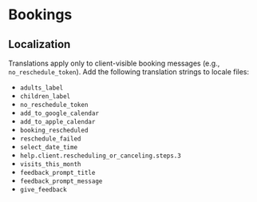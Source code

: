 # Bookings

## Localization

Translations apply only to client-visible booking messages (e.g., `no_reschedule_token`). Add the following translation strings to locale files:

- `adults_label`
- `children_label`
- `no_reschedule_token`
- `add_to_google_calendar`
- `add_to_apple_calendar`
- `booking_rescheduled`
- `reschedule_failed`
- `select_date_time`
- `help.client.rescheduling_or_canceling.steps.3`
- `visits_this_month`
- `feedback_prompt_title`
- `feedback_prompt_message`
- `give_feedback`
